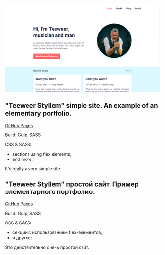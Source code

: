 ![previev](previev.png)

## "Teeweer Styllem" simple site. An example of an elementary portfolio.
[GitHub Pages](https://stainlouder.github.io/teeweer-styllem_simple-portfolio-site/)

Build: Gulp, SASS

CSS & SASS:
* sections using flex elements;
* and more;

It's really a very simple site.

## "Teeweer Styllem" простой сайт. Пример элементарного портфолио.
[GitHub Pages](https://stainlouder.github.io/teeweer-styllem_simple-portfolio-site/)

Build: Gulp, SASS

CSS & SASS:
* секции с использованием flex-элементов;
* и другое;

Это действительно очень простой сайт.
